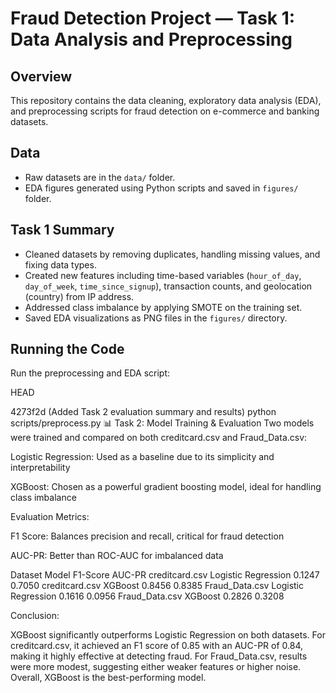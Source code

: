# Fraud Detection Project — Task 1: Data Analysis and Preprocessing

## Overview

This repository contains the data cleaning, exploratory data analysis (EDA), and preprocessing scripts for fraud detection on e-commerce and banking datasets.

## Data

- Raw datasets are in the `data/` folder.
- EDA figures generated using Python scripts and saved in `figures/` folder.

## Task 1 Summary

- Cleaned datasets by removing duplicates, handling missing values, and fixing data types.
- Created new features including time-based variables (`hour_of_day`, `day_of_week`, `time_since_signup`), transaction counts, and geolocation (country) from IP address.
- Addressed class imbalance by applying SMOTE on the training set.
- Saved EDA visualizations as PNG files in the `figures/` directory.

## Running the Code

Run the preprocessing and EDA script:

HEAD

4273f2d (Added Task 2 evaluation summary and results)
python scripts/preprocess.py
📊 Task 2: Model Training & Evaluation
Two models were trained and compared on both creditcard.csv and Fraud_Data.csv:

Logistic Regression: Used as a baseline due to its simplicity and interpretability

XGBoost: Chosen as a powerful gradient boosting model, ideal for handling class imbalance

Evaluation Metrics:

F1 Score: Balances precision and recall, critical for fraud detection

AUC-PR: Better than ROC-AUC for imbalanced data

Dataset	Model	F1-Score	AUC-PR
creditcard.csv	Logistic Regression	0.1247	0.7050
creditcard.csv	XGBoost	0.8456	0.8385
Fraud_Data.csv	Logistic Regression	0.1616	0.0956
Fraud_Data.csv	XGBoost	0.2826	0.3208

Conclusion:

XGBoost significantly outperforms Logistic Regression on both datasets. For creditcard.csv, it achieved an F1 score of 0.85 with an AUC-PR of 0.84, making it highly effective at detecting fraud. For Fraud_Data.csv, results were more modest, suggesting either weaker features or higher noise. Overall, XGBoost is the best-performing model.

